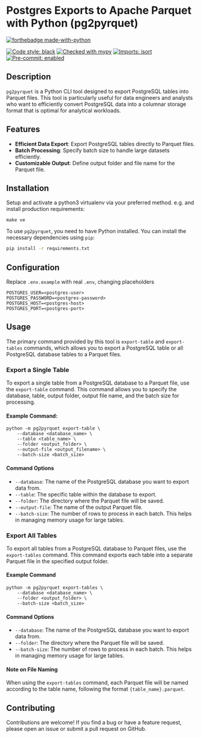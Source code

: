 Postgres Exports to Apache Parquet with Python (pg2pyrquet)
====================

[![forthebadge made-with-python](http://ForTheBadge.com/images/badges/made-with-python.svg)](https://www.python.org/)

[![Code style: black](https://img.shields.io/badge/code%20style-black-000000.svg)](https://github.com/psf/black)
[![Checked with mypy](http://www.mypy-lang.org/static/mypy_badge.svg)](http://mypy-lang.org/)
[![Imports: isort](https://img.shields.io/badge/%20imports-isort-%231674b1?style=flat&labelColor=ef8336)](https://pycqa.github.io/isort/)
[![Pre-commit: enabled](https://img.shields.io/badge/pre--commit-enabled-brightgreen?logo=pre-commit&logoColor=white&style=flat)](https://github.com/pre-commit/pre-commit)

## Description

`pg2pyrquet` is a Python CLI tool designed to export PostgreSQL tables into Parquet files.
This tool is particularly useful for data engineers and analysts who want to efficiently convert PostgreSQL data into a columnar storage format that is optimal for analytical workloads.


## Features

- **Efficient Data Export**: Export PostgreSQL tables directly to Parquet files.
- **Batch Processing**: Specify batch size to handle large datasets efficiently.
- **Customizable Output**: Define output folder and file name for the Parquet file.


## Installation

Setup and activate a python3 virtualenv via your preferred method. e.g. and install production requirements:

```shell
make ve
```


To use `pg2pyrquet`, you need to have Python installed. You can install the necessary dependencies using `pip`:

```sh
pip install -r requirements.txt
```

Configuration
--------------

Replace `.env.example` with real `.env`, changing placeholders

```
POSTGRES_USER=<postgres-user>
POSTGRES_PASSWORD=<postgres-password>
POSTGRES_HOST=<postgres-host>
POSTGRES_PORT=<postgres-port>
```

Usage
-----

The primary command provided by this tool is `export-table` and `export-tables` commands,
which allows you to export a PostgreSQL table or all PostgreSQL database tables to a Parquet files.

### Export a Single Table

To export a single table from a PostgreSQL database to a Parquet file, use the `export-table` command.
This command allows you to specify the database, table, output folder, output file name, and the batch size for processing.

#### Example Command:

```shell
python -m pg2pyrquet export-table \
    --database <database_name> \
    --table <table_name> \
    --folder <output_folder> \
    --output-file <output_filename> \
    --batch-size <batch_size>
```

#### Command Options

- `--database`: The name of the PostgreSQL database you want to export data from.
- `--table`: The specific table within the database to export.
- `--folder`: The directory where the Parquet file will be saved.
- `--output-file`: The name of the output Parquet file.
- `--batch-size`: The number of rows to process in each batch. This helps in managing memory usage for large tables.

### Export All Tables

To export all tables from a PostgreSQL database to Parquet files, use the `export-tables` command.
This command exports each table into a separate Parquet file in the specified output folder.

#### Example Command

```shell
python -m pg2pyrquet export-tables \
    --database <database_name> \
    --folder <output_folder> \
    --batch-size <batch_size>
```

#### Command Options

- `--database`: The name of the PostgreSQL database you want to export data from.
- `--folder`: The directory where the Parquet file will be saved.
- `--batch-size`: The number of rows to process in each batch. This helps in managing memory usage for large tables.


#### Note on File Naming
When using the `export-tables` command, each Parquet file will be named according to the table name, following the format `{table_name}.parquet`.


Contributing
------------
Contributions are welcome!
If you find a bug or have a feature request, please open an issue or submit a pull request on GitHub.
